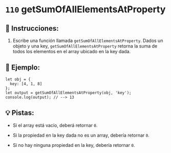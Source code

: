 # `110` getSumOfAllElementsAtProperty

## 📝 Instrucciones:

1. Escribe una función llamada `getSumOfAllElementsAtProperty`. Dados un objeto y una key, `getSumOfAllElementsAtProperty` retorna la suma de todos los elementos en el array ubicado en la key dada.

## 📎 Ejemplo:

```Js
let obj = {
  key: [4, 1, 8]
};
let output = getSumOfAllElementsAtProperty(obj, 'key');
console.log(output); // --> 13
```

## 💡 Pistas:

+ Si el array está vacío, deberá retornar `0`.

+ Si la propiedad en la key dada no es un array, debería retornar `0`.

+ Si no hay ninguna propiedad en la key, debería retornar `0`.
